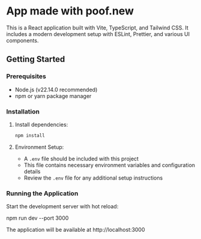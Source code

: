 # App made with poof.new

This is a React application built with Vite, TypeScript, and Tailwind CSS. It includes a modern development setup with ESLint, Prettier, and various UI components.

## Getting Started

### Prerequisites
- Node.js (v22.14.0 recommended)
- npm or yarn package manager

### Installation
1. Install dependencies:
   ```bash
   npm install
   ```

2. Environment Setup:
   - A `.env` file should be included with this project
   - This file contains necessary environment variables and configuration details
   - Review the `.env` file for any additional setup instructions

### Running the Application

Start the development server with hot reload:

npm run dev --port 3000

The application will be available at http://localhost:3000

